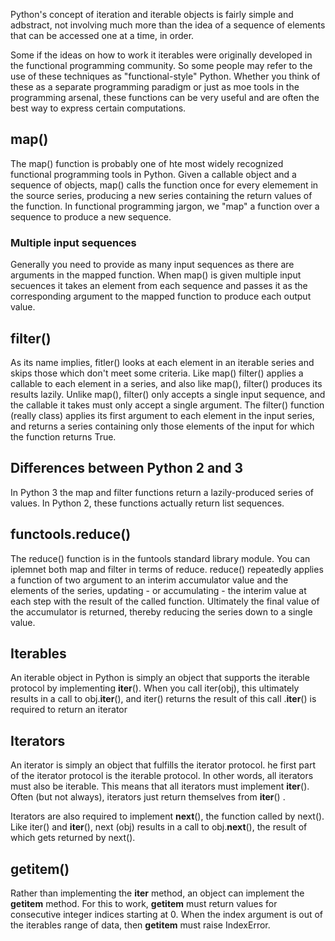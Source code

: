 Python's concept of iteration and iterable objects is fairly simple and adbstract, not involving much more than the idea of a sequence of elements that can be accessed one at a time, in order.  

Some if the ideas on how to work it iterables were originally developed in the functional programming community.  So some people may refer to the use of these techniques as "functional-style" Python.  Whether you think of these as a separate programming paradigm or just as moe tools in the programming arsenal, these functions can be very useful and are often the best way to express certain computations.

## map()

The map() function is probably one of hte most widely recognized functional programming tools in Python.  Given a callable object and a sequence of objects, map() calls the function once for every elemement in the source series, producing a new series containing the return values of the function.  In functional programming jargon, we "map" a function over a sequence to produce a new sequence.

### Multiple input sequences

Generally you need to provide as many input sequences as there are arguments in the mapped function.  When map() is given multiple input secuences it takes an element from each sequence and passes it as the corresponding argument to the mapped function to produce each output value.

## filter()

As its name implies, fitler() looks at each element in an iterable series and skips those which don't meet some criteria.  Like map() filter() applies a callable to each element in a series, and also like map(), filter() produces its results lazily.  Unlike map(), filter() only accepts a single input sequence, and the callable it takes must only accept a single argument.  The filter() function (really class) applies its first argument to each element in the input series, and returns a series containing only those elements of the input for which the function returns True.

## Differences between Python 2 and 3

In Python 3 the map and filter functions return a lazily-produced series of values.  In Python 2, these functions actually return list sequences.

## functools.reduce()

The reduce() function is in the funtools standard library module.  You can iplemnet both map and filter in terms of reduce.  reduce() repeatedly applies a function of two argument to an interim accumulator value and the elements of the series, updating - or accumulating - the interim value at each step with the result of the called function.  Ultimately the final value of the accumulator is returned, thereby reducing the series down to a single value.

## Iterables

An iterable object in Python is simply an object that supports the iterable protocol by implementing __iter__(). When you call iter(obj), this ultimately results in a call to obj.__iter__(), and iter() returns the result of this call .__iter__() is required to return an iterator

## Iterators

An iterator is simply an object that fulfills the iterator protocol.  he first part of the iterator protocol is the iterable protocol.  In other words, all iterators must also be iterable.  This means that all iterators must implement __iter__().  Often (but not always), iterators just return themselves from __iter__() . 

Iterators are also required to implement __next__(), the function called by next().  Like iter() and __iter__(), next (obj) results in a call to obj.__next__(), the result of which gets returned by next().

## __getitem__()

Rather than implementing the __iter__ method, an object can implement the __getitem__ method.  For this to work, __getitem__ must return values for consecutive integer indices starting at 0. When the index argument is out of the iterables range of data, then __getitem__ must raise IndexError.